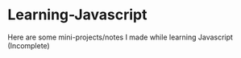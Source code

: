# Learning-Javascript
Here are some mini-projects/notes I made while learning Javascript (Incomplete)

